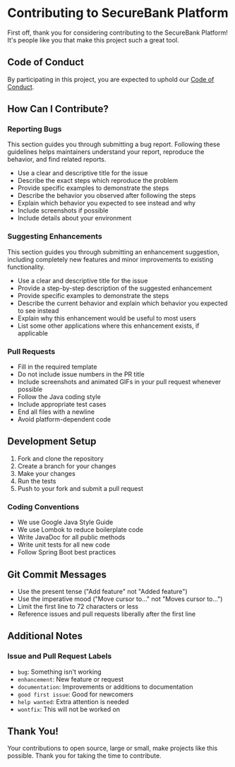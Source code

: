 # Contributing to SecureBank Platform

First off, thank you for considering contributing to the SecureBank Platform! It's people like you that make this project such a great tool.

## Code of Conduct

By participating in this project, you are expected to uphold our [Code of Conduct](CODE_OF_CONDUCT.md).

## How Can I Contribute?

### Reporting Bugs

This section guides you through submitting a bug report. Following these guidelines helps maintainers understand your report, reproduce the behavior, and find related reports.

- Use a clear and descriptive title for the issue
- Describe the exact steps which reproduce the problem
- Provide specific examples to demonstrate the steps
- Describe the behavior you observed after following the steps
- Explain which behavior you expected to see instead and why
- Include screenshots if possible
- Include details about your environment

### Suggesting Enhancements

This section guides you through submitting an enhancement suggestion, including completely new features and minor improvements to existing functionality.

- Use a clear and descriptive title for the issue
- Provide a step-by-step description of the suggested enhancement
- Provide specific examples to demonstrate the steps
- Describe the current behavior and explain which behavior you expected to see instead
- Explain why this enhancement would be useful to most users
- List some other applications where this enhancement exists, if applicable

### Pull Requests

- Fill in the required template
- Do not include issue numbers in the PR title
- Include screenshots and animated GIFs in your pull request whenever possible
- Follow the Java coding style
- Include appropriate test cases
- End all files with a newline
- Avoid platform-dependent code

## Development Setup

1. Fork and clone the repository
2. Create a branch for your changes
3. Make your changes
4. Run the tests
5. Push to your fork and submit a pull request

### Coding Conventions

- We use Google Java Style Guide
- We use Lombok to reduce boilerplate code
- Write JavaDoc for all public methods
- Write unit tests for all new code
- Follow Spring Boot best practices

## Git Commit Messages

- Use the present tense ("Add feature" not "Added feature")
- Use the imperative mood ("Move cursor to..." not "Moves cursor to...")
- Limit the first line to 72 characters or less
- Reference issues and pull requests liberally after the first line

## Additional Notes

### Issue and Pull Request Labels

- `bug`: Something isn't working
- `enhancement`: New feature or request
- `documentation`: Improvements or additions to documentation
- `good first issue`: Good for newcomers
- `help wanted`: Extra attention is needed
- `wontfix`: This will not be worked on

## Thank You!

Your contributions to open source, large or small, make projects like this possible. Thank you for taking the time to contribute.
